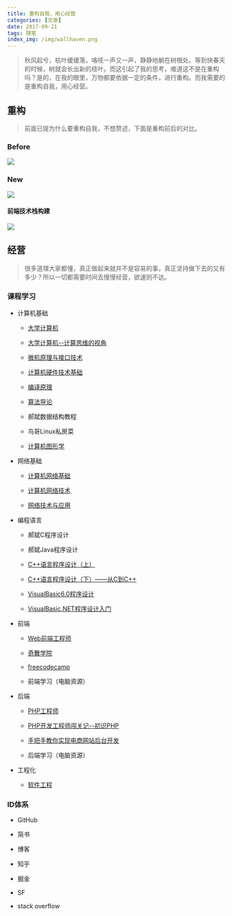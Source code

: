 ```yaml
---
title: 重构自我，用心经营
categories: [文章]
date: 2017-09-21 
tags: 随笔
index_img: /img/wallhaven.png
---
```

>秋风起兮，枯叶缓缓落，咯吱一声又一声，静静地躺在树根处。等到快春天的时候，树就会长出新的枝叶。而这引起了我的思考，难道这不是在重构吗？是的，在我的眼里，万物都要依据一定的条件，进行重构。而我需要的是重构自我，用心经营。

## 重构

>前面已提为什么要重构自我，不想赘述，下面是重构前后的对比。

<!--more-->
### Before
![](/img/before.png)

### New
![](/img/new.png)

#### 前端技术栈构建
![](/img/fe.png)

## 经营

>很多道理大家都懂，真正做起来就并不是容易的事，真正坚持做下去的又有多少？所以一切都需要时间去慢慢经营，欲速则不达。

### 课程学习

- 计算机基础

	- [大学计算机](http://www.icourse163.org/learn/XJTU-46016?tid=1002226002)
	
	- [大学计算机--计算思维的视角](http://www.icourse163.org/course/SDU-100001)
	
	- [微机原理与接口技术](http://www.icourse163.org/learn/JLU-1002056024?tid=1002160031)
	
	- [计算机硬件技术基础](http://www.icourse163.org/course/NEU-1002125002#/info)
	
	- [编译原理](http://www.icourse163.org/learn/HIT-1002123007?tid=1002231003)
	
	- [算法导论](http://open.163.com/special/opencourse/algorithms.html)
	
	- 郝斌数据结构教程
	
	- 鸟哥Linux私房菜
	
	- [计算机图形学](http://www.icourse163.org/learn/CAU-45006?tid=1002164003)

- 网络基础

	- [计算机网络基础](http://www.icourse163.org/learn/HEPSVE-358003?tid=1002253002)
	
	- [计算机网络技术](http://www.icourse163.org/learn/NBCC-1001616006?tid=1002234038#/learn/announce)
	
	- [网络技术与应用](http://www.icourse163.org/course/PAEU-315001)

- 编程语言
	- 郝斌C程序设计
	
	- 郝斌Java程序设计
	 
	- [C++语言程序设计（上）](http://www.icourse163.org/learn/CAU-368007?tid=1002236002)
	
	- [C++语言程序设计（下）——从C到C++](http://www.icourse163.org/learn/CAU-432001?tid=1002237004)
	
	- [VisualBasic6.0程序设计](http://www.icourse163.org/learn/TONGJI-1001543001?tid=1002320002)
	
	- [VisualBasic.NET程序设计入门](http://www.icourse163.org/learn/TONGJI-370002?tid=1002319010)


- 前端
	- [Web前端工程师](http://www.imooc.com/course/programdetail/pid/32)

	- [奇舞学院](https://t.75team.com/video)

	- [freecodecamp](http://https://freecodecamp.cn/home)
			
	- 前端学习（电脑资源）
	
- 后端
	- [PHP工程师](http://www.imooc.com/course/programdetail/pid/34)
	
	- [PHP开发工程师闯关记--初识PHP](http://www.imooc.com/course/programdetail/pid/11)
	
	- [手把手教你实现电商网站后台开发](http://www.imooc.com/learn/148)
	
	- 后端学习（电脑资源）

- 工程化

	- [软件工程](http://www.icourse163.org/learn/NEU-1001812013?tid=1002283007)
 

### ID体系

- GitHub

- 简书

- 博客

- 知乎

- 掘金

- SF

- stack overflow

